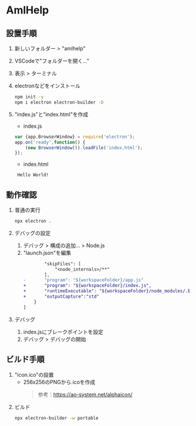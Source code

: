 # AmlHelp

## 設置手順
1. 新しいフォルダー > "amlhelp"
1. VSCodeで"フォルダーを開く..."
1. 表示 > ターミナル
1. electronなどをインストール
	```sh
	npm init -y
	npm i electron electron-builder -D
	```

1. "index.js"と"index.html"を作成
	* index.js
	```js
	var {app,BrowserWindow} = require('electron');
	app.on('ready',function() {
		(new BrowserWindow()).loadFile('index.html');
	});
   ```
   * index.html
   ```html
	Hello World!
	```

## 動作確認
1. 普通の実行
	```sh
	npx electron .
	```

1. デバッグの設定
	1. デバッグ > 構成の追加... > Node.js
	1. "launch.json"を編集
		```diff
				"skipFiles": [
					"<node_internals>/**"
				],
		-		"program": "${workspaceFolder}/app.js"
		+		"program": "${workspaceFolder}/index.js",
		+		"runtimeExecutable": "${workspaceFolder}/node_modules/.bin/electron",
		+		"outputCapture":"std"
			}
		]
		```

1. デバッグ
	1. index.jsにブレークポイントを設定
	1. デバッグ > デバッグの開始

## ビルド手順
1. "icon.ico"の設置
	* 256x256のPNGから.icoを作成
		> 参考：https://ao-system.net/alphaicon/
1. ビルド
	```sh
	npx electron-builder -w portable
	```
